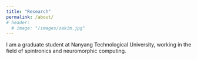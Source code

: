 ```yaml
---
title: "Research"
permalink: /about/
# header:
  # image: "/images/zakim.jpg"
---
```


I am a graduate student at Nanyang Technological University, working in the field of spintronics and neuromorphic computing.